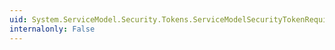 ```yaml
---
uid: System.ServiceModel.Security.Tokens.ServiceModelSecurityTokenRequirement.MessageSecurityVersion
internalonly: False
---
```

